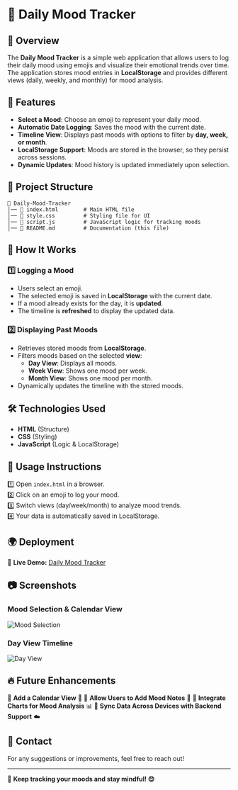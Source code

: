 # 📌 Daily Mood Tracker

## 🌟 Overview
The **Daily Mood Tracker** is a simple web application that allows users to log their daily mood using emojis and visualize their emotional trends over time. The application stores mood entries in **LocalStorage** and provides different views (daily, weekly, and monthly) for mood analysis.

## 🚀 Features
- **Select a Mood**: Choose an emoji to represent your daily mood.
- **Automatic Date Logging**: Saves the mood with the current date.
- **Timeline View**: Displays past moods with options to filter by **day, week, or month**.
- **LocalStorage Support**: Moods are stored in the browser, so they persist across sessions.
- **Dynamic Updates**: Mood history is updated immediately upon selection.

## 📂 Project Structure
```
📁 Daily-Mood-Tracker
│── 📄 index.html        # Main HTML file
│── 📄 style.css         # Styling file for UI
│── 📄 script.js         # JavaScript logic for tracking moods
│── 📄 README.md         # Documentation (this file)
```

## 📜 How It Works
### 1️⃣ **Logging a Mood**
- Users select an emoji.
- The selected emoji is saved in **LocalStorage** with the current date.
- If a mood already exists for the day, it is **updated**.
- The timeline is **refreshed** to display the updated data.

### 2️⃣ **Displaying Past Moods**
- Retrieves stored moods from **LocalStorage**.
- Filters moods based on the selected **view**:
  - **Day View**: Displays all moods.
  - **Week View**: Shows one mood per week.
  - **Month View**: Shows one mood per month.
- Dynamically updates the timeline with the stored moods.

## 🛠️ Technologies Used
- **HTML** (Structure)
- **CSS** (Styling)
- **JavaScript** (Logic & LocalStorage)

## 📌 Usage Instructions
1️⃣ Open `index.html` in a browser.  
2️⃣ Click on an emoji to log your mood.  
3️⃣ Switch views (day/week/month) to analyze mood trends.  
4️⃣ Your data is automatically saved in LocalStorage.  

## 🌍 Deployment
🔗 **Live Demo:** [Daily Mood Tracker](https://daily-mood-tracker-pi.vercel.app/)

## 📷 Screenshots
### Mood Selection & Calendar View
![Mood Selection](Screenshot%202025-03-20%20at%206.55.57%E2%80%AFPM.png)

### Day View Timeline
![Day View](Screenshot%202025-03-20%20at%206.56.06%E2%80%AFPM.png)

## 🔥 Future Enhancements
🔹 **Add a Calendar View** 📅
🔹 **Allow Users to Add Mood Notes** 📝
🔹 **Integrate Charts for Mood Analysis** 📊
🔹 **Sync Data Across Devices with Backend Support** ☁️

## 📧 Contact
For any suggestions or improvements, feel free to reach out!

---
🎯 **Keep tracking your moods and stay mindful! 😊**

